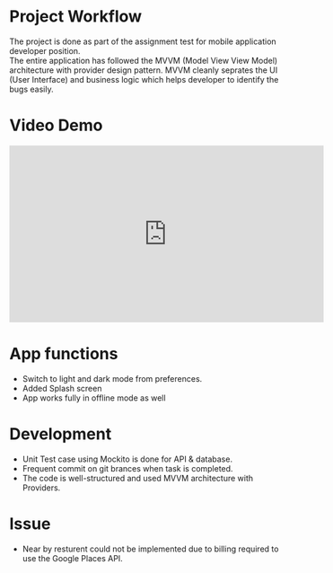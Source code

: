 # Project Workflow
The project is done as part of the assignment test for mobile application developer position.  
The entire application has followed the MVVM (Model View View Model) architecture with provider design pattern.
MVVM cleanly seprates the UI (User Interface) and business logic which helps developer to identify the bugs easily.

# Video Demo
<iframe width="560" height="315" src="https://www.youtube.com/embed/koXcbMDBEgY?start=13" frameborder="0" allow="accelerometer; autoplay; clipboard-write; encrypted-media; gyroscope; picture-in-picture" allowfullscreen></iframe>

# App functions
- Switch to light and dark mode from preferences.
- Added Splash screen
- App works fully in offline mode as well

# Development
- Unit Test case using Mockito is done for API & database.
- Frequent commit on git brances when task is completed.
- The code is well-structured and used MVVM architecture with Providers.

# Issue
-  Near by resturent could not be implemented due to billing required to use the Google Places API.

